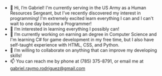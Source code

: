- 👋 Hi, I’m Gabriel! I'm currently serving in the US Army as a Human Resources Sergeant, but I've recently discovered my interest in programming! I'm extremely excited learn everything I can and I can't wait to one day become a Programmer!
- 👀 I’m interested in learning everything I possibly can!
- 🌱 I’m currently working on earning an degree in Computer Science and I'm learning C# for game development in my free time, but I also have self-taught experience with HTML, CSS, and Python.
- 💞️ I’m willing to collaborate on anything that can improve my developing skills!
- 📫 You can reach me by phone at (785) 375-8791, or email me at gabriel.raymo.rodriguez@gmail.com

<!---
gorod96/gorod96 is a ✨ special ✨ repository because its `README.md` (this file) appears on your GitHub profile.
You can click the Preview link to take a look at your changes.
--->

